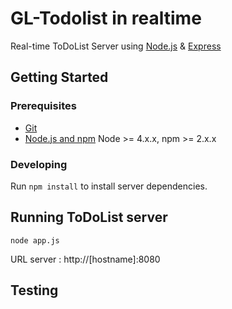 # GL-Todolist in realtime

Real-time ToDoList Server using [Node.js](nodejs.org) & [Express](http://expressjs.com/)

## Getting Started

### Prerequisites

- [Git](https://git-scm.com/)
- [Node.js and npm](nodejs.org) Node >= 4.x.x, npm >= 2.x.x

### Developing

Run `npm install` to install server dependencies.

## Running ToDoList server

`node app.js`

URL server : http://[hostname]:8080

## Testing
